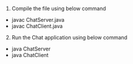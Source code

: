 1. Compile the file using below command
- javac ChatServer.java
- javac ChatClient.java

2. Run the Chat application using below command
- java ChatServer
- java ChatClient
